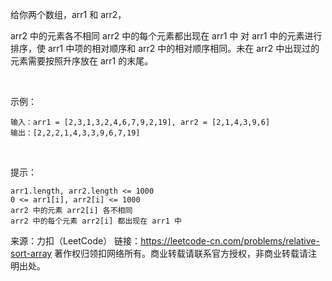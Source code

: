 给你两个数组，arr1 和 arr2，

arr2 中的元素各不相同
arr2 中的每个元素都出现在 arr1 中
对 arr1 中的元素进行排序，使 arr1 中项的相对顺序和 arr2 中的相对顺序相同。未在 arr2 中出现过的元素需要按照升序放在 arr1 的末尾。

 

示例：

    输入：arr1 = [2,3,1,3,2,4,6,7,9,2,19], arr2 = [2,1,4,3,9,6]
    输出：[2,2,2,1,4,3,3,9,6,7,19]
 

提示：

    arr1.length, arr2.length <= 1000
    0 <= arr1[i], arr2[i] <= 1000
    arr2 中的元素 arr2[i] 各不相同
    arr2 中的每个元素 arr2[i] 都出现在 arr1 中

来源：力扣（LeetCode）
链接：https://leetcode-cn.com/problems/relative-sort-array
著作权归领扣网络所有。商业转载请联系官方授权，非商业转载请注明出处。
